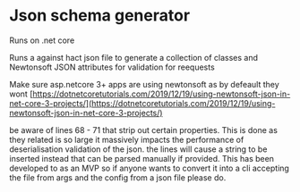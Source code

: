 # Json schema generator

Runs on .net core

Runs a against hact json file to generate a collection of classes and Newtonsoft JSON attributes for validation for reequests

Make sure asp.netcore 3+ apps are using newtonsoft as by defeault they wont
[https://dotnetcoretutorials.com/2019/12/19/using-newtonsoft-json-in-net-core-3-projects/](https://dotnetcoretutorials.com/2019/12/19/using-newtonsoft-json-in-net-core-3-projects/)

be aware of lines 68 - 71 that strip out certain properties. This is done as they related is so large it massively impacts the performance of deserialisation validation of the json.
the lines will cause a string to be inserted instead that can be parsed manually if provided. 
This has been developed to as an MVP so if anyone wants to convert it into a cli accepting the file from args and the config from a json file please do.


